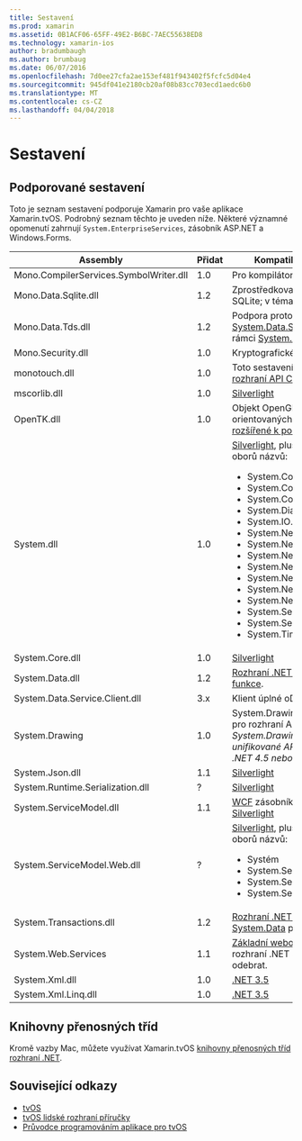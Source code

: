 ```yaml
---
title: Sestavení
ms.prod: xamarin
ms.assetid: 0B1ACF06-65FF-49E2-B6BC-7AEC55638ED8
ms.technology: xamarin-ios
author: bradumbaugh
ms.author: brumbaug
ms.date: 06/07/2016
ms.openlocfilehash: 7d0ee27cfa2ae153ef481f943402f5fcfc5d04e4
ms.sourcegitcommit: 945df041e2180cb20af08b83cc703ecd1aedc6b0
ms.translationtype: MT
ms.contentlocale: cs-CZ
ms.lasthandoff: 04/04/2018
---
```

# <a name="assemblies"></a>Sestavení

## <a name="supported-assemblies"></a>Podporované sestavení

Toto je seznam sestavení podporuje Xamarin pro vaše aplikace Xamarin.tvOS. Podrobný seznam těchto je uveden níže.  Některé významné opomenutí zahrnují `System.EnterpriseServices`, zásobník ASP.NET a Windows.Forms.

|Assembly|Přidat|Kompatibilita rozhraní API|
|---|---|---|
|Mono.CompilerServices.SymbolWriter.dll|1.0|Pro kompilátoru zapisovače.|
|Mono.Data.Sqlite.dll|1.2|Zprostředkovatel ADO.NET pro SQLite; v tématu [omezení](~/ios/data-cloud/system.data.md).|
|Mono.Data.Tds.dll|1.2|Podpora protokolu TDS; použít pro [System.Data.SqlClient](https://developer.xamarin.com/api/namespace/System.Data.SqlClient/) podporovat v rámci [System.Data](~/ios/data-cloud/system.data.md).|
|Mono.Security.dll|1.0|Kryptografické rozhraní API.|
|monotouch.dll|1.0|Toto sestavení obsahuje [C# vazbu na rozhraní API CocoaTouch](https://developer.xamarin.com/api/root/ios-unified/).|
|mscorlib.dll|1.0|[Silverlight](http://msdn.microsoft.com/library/cc838194(VS.95).aspx)|
|OpenTK.dll|1.0|Objekt OpenGL/OpenAL orientovaných na rozhraní API, [rozšířené k podpoře zařízení iPhone](https://developer.xamarin.com/api/namespace/OpenGLES/).|
|System.dll|1.0|[Silverlight](http://msdn.microsoft.com/library/cc838194(VS.95).aspx), plus typů z následujících oborů názvů: <ul><li>System.Collections.Specialized</li> <li>System.ComponentModel</li> <li>System.ComponentModel.Design</li> <li>System.Diagnostics</li> <li>System.IO.Compression</li> <li>System.Net</li> <li>System.Net.Cache</li> <li>System.Net.Mail</li> <li>System.Net.Mime</li> <li>System.Net.NetworkInformation</li> <li>System.Net.Security</li> <li>System.Net.Sockets</li> <li>System.Security.Authentication</li> <li>System.Security.Cryptography</li> <li>System.Timers</li></ul>|
|System.Core.dll|1.0|[Silverlight](http://msdn.microsoft.com/library/cc838194(VS.95).aspx)|
|System.Data.dll|1.2|[Rozhraní .NET 3.5](http://msdn.microsoft.com/library/ms229335.aspx), [odebrané některé funkce](~/ios/data-cloud/system.data.md).|
|System.Data.Service.Client.dll|3.x|Klient úplné oData.|
|System.Drawing|1.0|System.Drawing API - Classic pouze pro rozhraní API.<br />_System.Drawing nepodporuje unifikované API pro Xamarin.Mac .NET 4.5 nebo mobilní architektury._|
|System.Json.dll|1.1|[Silverlight](http://msdn.microsoft.com/library/cc838194(VS.95).aspx)|
|System.Runtime.Serialization.dll|?|[Silverlight](http://msdn.microsoft.com/library/cc838194(VS.95).aspx)|
|System.ServiceModel.dll|1.1|[WCF](http://docs.xamarin.com/guides/cross-platform/application_fundamentals/introduction_to_web_services) zásobníku jako součástí [Silverlight](http://msdn.microsoft.com/library/cc838194(VS.95).aspx)|
|System.ServiceModel.Web.dll|?|[Silverlight](http://msdn.microsoft.com/library/cc838194(VS.95).aspx), plus typů z následujících oborů názvů: <ul><li>Systém</li><li>System.ServiceModel.Channels</li><li>System.ServiceModel.Description</li><li>System.ServiceModel.Web</li></ul>|
|System.Transactions.dll|1.2|[Rozhraní .NET 3.5](http://msdn.microsoft.com/library/ms229335.aspx); součástí [System.Data](https://docs.microsoft.com/xamarin/ios/data-cloud/system.data) podporovat.|
|System.Web.Services|1.1|[Základní webové služby](http://docs.xamarin.com/guides/cross-platform/application_fundamentals/introduction_to_web_services) z profilu rozhraní .NET 3.5, s funkcí serveru odebrat.|
|System.Xml.dll|1.0|[.NET 3.5](http://msdn.microsoft.com/library/ms229335.aspx)|
|System.Xml.Linq.dll|1.0|[.NET 3.5](http://msdn.microsoft.com/library/ms229335.aspx)|

<a name="Summary" />

## <a name="portable-class-libraries"></a>Knihovny přenosných tříd

Kromě vazby Mac, můžete využívat Xamarin.tvOS [knihovny přenosných tříd rozhraní .NET](~/cross-platform/app-fundamentals/pcl.md).



## <a name="related-links"></a>Související odkazy

- [tvOS](https://developer.apple.com/tvos/)
- [tvOS lidské rozhraní příručky](https://developer.apple.com/tvos/human-interface-guidelines/)
- [Průvodce programováním aplikace pro tvOS](https://developer.apple.com/library/prerelease/tvos/documentation/General/Conceptual/AppleTV_PG/)
